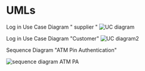 # UMLs
Log in Use Case Diagram " supplier "
![UC diagram](https://github.com/enghussam-murad/UMLs/assets/48034587/c5351ca5-18b5-45f2-9511-c08c3a34f787)

  
  Log in Use Case Diagram "Customer"
![UC diagram2](https://github.com/enghussam-murad/UMLs/assets/48034587/4f96faed-2677-4193-b94b-ea4f52b99afa)


Sequence Diagram "ATM Pin Authentication"

![sequence diagram ATM PA](https://github.com/enghussam-murad/UMLs/assets/48034587/f290d00b-c85f-43dc-b51b-9e0a6c660575)

